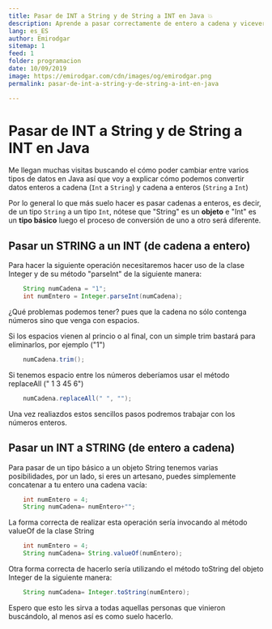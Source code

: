 ```yaml
---
title: Pasar de INT a String y de String a INT en Java 💥
description: Aprende a pasar correctamente de entero a cadena y viceversa en Java.
lang: es_ES
author: Emirodgar
sitemap: 1
feed: 1
folder: programacion
date: 10/09/2019
image: https://emirodgar.com/cdn/images/og/emirodgar.png
permalink: pasar-de-int-a-string-y-de-string-a-int-en-java

---
```


# Pasar de INT a String y de String a INT en Java

Me llegan muchas visitas buscando el cómo poder cambiar entre varios tipos de datos en Java así que voy a explicar cómo podemos convertir datos enteros a cadena (`Int` a `String`) y cadena a enteros (`String` a `Int`)  
  
Por lo general lo que más suelo hacer es pasar cadenas a enteros, es decir, de un tipo `String` a un tipo `Int`, nótese que "String" es un **objeto** e "Int" es un **tipo básico** luego el proceso de conversión de uno a otro será diferente.  
  
## Pasar un STRING a un INT (de cadena a entero)  
  
Para hacer la siguiente operación necesitaremos hacer uso de la clase Integer y de su método "parseInt" de la siguiente manera:
```java
    String numCadena = "1";      
    int numEntero = Integer.parseInt(numCadena);
```
¿Qué problemas podemos tener? pues que la cadena no sólo contenga números sino que venga con espacios.  
  
Si los espacios vienen al princio o al final, con un simple trim bastará para eliminarlos, por ejemplo ("1")
```java
    numCadena.trim();
```
Si tenemos espacio entre los números deberíamos usar el método replaceAll (" 1 3 45 6")
```java
    numCadena.replaceAll(" ", "");
```
Una vez realiazdos estos sencillos pasos podremos trabajar con los números enteros.  
  
## Pasar un INT a STRING (de entero a cadena)  
  
Para pasar de un tipo básico a un objeto String tenemos varias posibilidades, por un lado, si eres un artesano, puedes simplemente concatenar a tu entero una cadena vacía:
```java
    int numEntero = 4;    
    String numCadena= numEntero+"";
```
La forma correcta de realizar esta operación sería invocando al método valueOf de la clase String  
  
```java
    int numEntero = 4;    
    String numCadena= String.valueOf(numEntero);
```

Otra forma correcta de hacerlo sería utilizando el método toString del objeto Integer de la siguiente manera:

```java
    String numCadena= Integer.toString(numEntero);
```
Espero que esto les sirva a todas aquellas personas que vinieron buscándolo, al menos así es como suelo hacerlo.
<!--stackedit_data:
eyJoaXN0b3J5IjpbMTE4ODk3NTQyNywxNzA1NzM4NjE5XX0=
-->